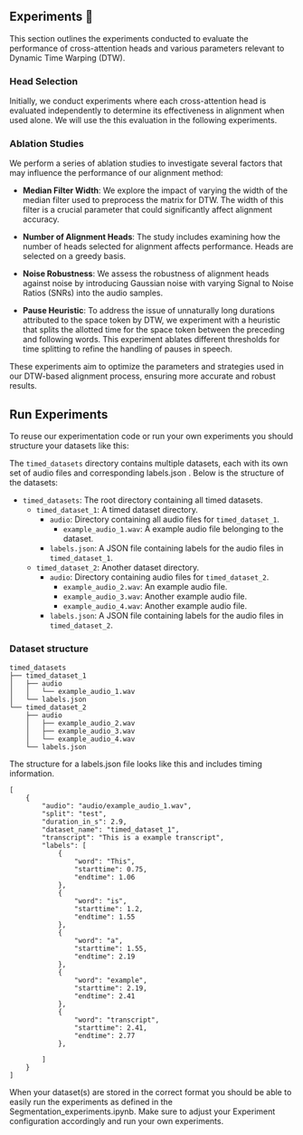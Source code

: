 ## Experiments 🔬

This section outlines the experiments conducted to evaluate the performance of cross-attention heads and various parameters relevant to Dynamic Time Warping (DTW).

### Head Selection
Initially, we conduct experiments where each cross-attention head is evaluated independently to determine its effectiveness in alignment when used alone. We will use the this evaluation in the following experiments.

### Ablation Studies
We perform a series of ablation studies to investigate several factors that may influence the performance of our alignment method:

- **Median Filter Width**: We explore the impact of varying the width of the median filter used to preprocess the matrix for DTW. The width of this filter is a crucial parameter that could significantly affect alignment accuracy.

- **Number of Alignment Heads**: The study includes examining how the number of heads selected for alignment affects performance. Heads are selected on a greedy basis.

- **Noise Robustness**: We assess the robustness of alignment heads against noise by introducing Gaussian noise with varying Signal to Noise Ratios (SNRs) into the audio samples.

- **Pause Heuristic**: To address the issue of unnaturally long durations attributed to the space token by DTW, we experiment with a heuristic that splits the allotted time for the space token between the preceding and following words. This experiment ablates different thresholds for time splitting to refine the handling of pauses in speech.

These experiments aim to optimize the parameters and strategies used in our DTW-based alignment process, ensuring more accurate and robust results.


## Run Experiments

To reuse our experimentation code or run your own experiments you should structure your datasets like this:

The `timed_datasets` directory contains multiple datasets, each with its own set of audio files and corresponding labels.json . Below is the structure of the datasets:

- `timed_datasets`: The root directory containing all timed datasets.
  - `timed_dataset_1`: A timed dataset directory.
    - `audio`: Directory containing all audio files for `timed_dataset_1`.
      - `example_audio_1.wav`: A example audio file belonging to the dataset.
    - `labels.json`: A JSON file containing labels for the audio files in `timed_dataset_1`.
  - `timed_dataset_2`: Another dataset directory.
    - `audio`: Directory containing audio files for `timed_dataset_2`.
      - `example_audio_2.wav`: An example audio file.
      - `example_audio_3.wav`: Another example audio file.
      - `example_audio_4.wav`: Another example audio file.
    - `labels.json`: A JSON file containing labels for the audio files in `timed_dataset_2`.


### Dataset structure

```plaintext
timed_datasets
├── timed_dataset_1
│   ├── audio
│   │   └── example_audio_1.wav
│   └── labels.json
└── timed_dataset_2
    ├── audio
    │   ├── example_audio_2.wav
    │   ├── example_audio_3.wav
    │   └── example_audio_4.wav
    └── labels.json

```

The structure for a labels.json file looks like this and includes timing information.

```plaintext
[
    {
        "audio": "audio/example_audio_1.wav",
        "split": "test",
        "duration_in_s": 2.9,
        "dataset_name": "timed_dataset_1",
        "transcript": "This is a example transcript",
        "labels": [
            {
                "word": "This",
                "starttime": 0.75,
                "endtime": 1.06
            },
            {
                "word": "is",
                "starttime": 1.2,
                "endtime": 1.55
            },
            {
                "word": "a",
                "starttime": 1.55,
                "endtime": 2.19
            },
            {
                "word": "example",
                "starttime": 2.19,
                "endtime": 2.41
            },
            {
                "word": "transcript",
                "starttime": 2.41,
                "endtime": 2.77
            },

        ]
    }
]
```
When your dataset(s) are stored in the correct format you should be able to easily run the experiments as defined in the Segmentation_experiments.ipynb. Make sure to adjust your Experiment configuration accordingly and run your own experiments.
